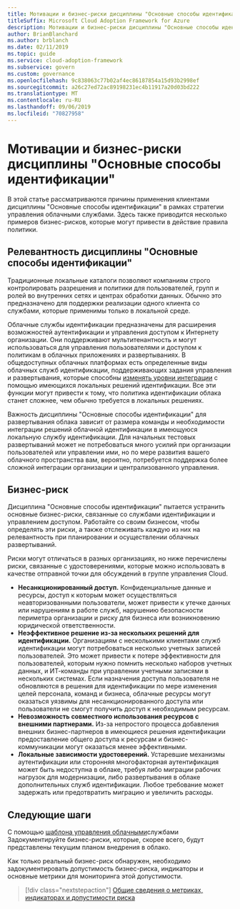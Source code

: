 ```yaml
---
title: Мотивации и бизнес-риски дисциплины "Основные способы идентификации"
titleSuffix: Microsoft Cloud Adoption Framework for Azure
description: Мотивации и бизнес-риски дисциплины "Основные способы идентификации"
author: BrianBlanchard
ms.author: brblanch
ms.date: 02/11/2019
ms.topic: guide
ms.service: cloud-adoption-framework
ms.subservice: govern
ms.custom: governance
ms.openlocfilehash: 9c838063c77b02af4ec86187854a15d93b2998ef
ms.sourcegitcommit: a26c27ed72ac89198231ec4b11917a20d03bd222
ms.translationtype: MT
ms.contentlocale: ru-RU
ms.lasthandoff: 09/06/2019
ms.locfileid: "70827958"
---
```

# <a name="identity-baseline-motivations-and-business-risks"></a>Мотивации и бизнес-риски дисциплины "Основные способы идентификации"

В этой статье рассматриваются причины применения клиентами дисциплины "Основные способы идентификации" в рамках стратегии управления облачными службами. Здесь также приводится несколько примеров бизнес-рисков, которые могут привести в действие правила политики.

<!-- markdownlint-disable MD026 -->

## <a name="is-identity-baseline-relevant"></a>Релевантность дисциплины "Основные способы идентификации"

Традиционные локальные каталоги позволяют компаниям строго контролировать разрешения и политики для пользователей, групп и ролей во внутренних сетях и центрах обработки данных. Обычно это предназначено для поддержки реализации одного клиента со службами, которые применимы только в локальной среде.

Облачные службы идентификации предназначены для расширения возможностей аутентификации и управления доступом к Интернету организации. Они поддерживают мультитенантность и могут использоваться для управления пользователями и доступом к политикам в облачных приложениях и развертываниях. В общедоступных облачных платформах есть определенные виды облачных служб идентификации, поддерживающих задания управления и развертывания, которые способны [изменять уровни интеграции](../../decision-guides/identity/index.md) с помощью имеющихся локальных решений идентификации. Все эти функции могут привести к тому, что политика идентификации облака станет сложнее, чем обычно требуется в локальных решениях.

Важность дисциплины "Основные способы идентификации" для развертывания облака зависит от размера команды и необходимости интеграции решений облачной идентификации в имеющуюся локальную службу идентификации. Для начальных тестовых развертываний может не потребоваться много усилий при организации пользователей или управлении ими, но по мере развития вашего облачного пространства вам, вероятно, потребуется поддержка более сложной интеграции организации и централизованного управления.

## <a name="business-risk"></a>Бизнес-риск

Дисциплина "Основные способы идентификации" пытается устранить основные бизнес-риски, связанные со службами идентификации и управлением доступом. Работайте со своим бизнесом, чтобы определять эти риски, а также отслеживать каждую из них на релевантность при планировании и осуществлении облачных развертываний.

Риски могут отличаться в разных организациях, но ниже перечислены риски, связанные с удостоверениями, которые можно использовать в качестве отправной точки для обсуждений в группе управления Cloud.

- **Несанкционированный доступ.** Конфиденциальные данные и ресурсы, доступ к которым может осуществляться неавторизованными пользователи, может привести к утечке данных или нарушениям в работе служб, нарушению безопасности периметра организации и риску для бизнеса или возникновению юридической ответственности.
- **Неэффективное решение из-за нескольких решений для идентификации.** Организациям с несколькими клиентами служб идентификации могут потребоваться несколько учетных записей пользователей. Это может привести к потере эффективности для пользователей, которым нужно помнить несколько наборов учетных данных, и ИТ-команды при управлении учетными записями в нескольких системах. Если назначения доступа пользователя не обновляются в решения для идентификации по мере изменения целей персонала, команд и бизнеса, облачные ресурсы могут оказаться уязвимы для несанкционированного доступа или пользователи не смогут получить доступ к необходимым ресурсам.
- **Невозможность совместного использования ресурсов с внешними партнерами.** Из-за непростого процесса добавления внешних бизнес-партнеров в имеющиеся решения идентификации предоставление общего доступа к ресурсам и бизнес-коммуникации могут оказаться менее эффективными.
- **Локальные зависимости удостоверений.** Устаревшие механизмы аутентификации или сторонняя многофакторная аутентификация может быть недоступна в облаке, требуя либо миграции рабочих нагрузок для модернизации, либо развертывания в облаке дополнительных служб идентификации. Любое требование может задержать или предотвратить миграцию и увеличить расходы.

## <a name="next-steps"></a>Следующие шаги

С помощью [шаблона управления облачными](./template.md)службами Задокументируйте бизнес-риски, которые, скорее всего, будут представлены текущим планом внедрения в облако.

Как только реальный бизнес-риск обнаружен, необходимо задокументировать допустимость бизнес-риска, индикаторы и основные метрики для мониторинга этой допустимости.

> [!div class="nextstepaction"]
> [Общие сведения о метриках, индикаторах и допустимости риска](./metrics-tolerance.md)
